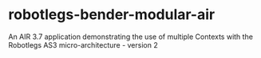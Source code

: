 robotlegs-bender-modular-air
============================

An AIR 3.7 application demonstrating the use of multiple Contexts with the Robotlegs AS3 micro-architecture - version 2
